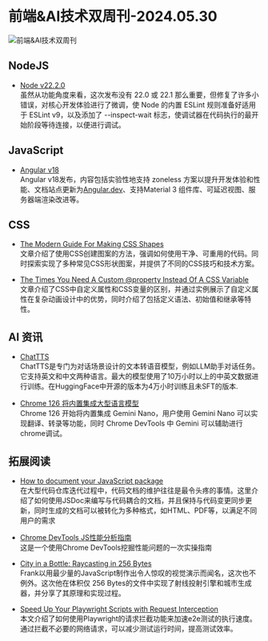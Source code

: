# 前端&AI技术双周刊-2024.05.30

![前端&AI技术双周刊](https://gips2.baidu.com/it/u=2040450957,1189384706&fm=3028&app=3028&f=PNG&fmt=auto&q=100&size=f900_383)

## NodeJS
- [Node v22.2.0](https://nodejs.org/en/blog/release/v22.2.0)
<br>虽然从功能角度来看，这次发布没有 22.0 或 22.1 那么重要，但修复了许多小错误，对核心开发体验进行了微调，使 Node 的内置 ESLint 规则准备好适用于 ESLint v9，以及添加了 --inspect-wait 标志，使调试器在代码执行的最开始阶段等待连接，以便进行调试。

## JavaScript
- [Angular v18](https://blog.angular.dev/angular-v18-is-now-available-e79d5ac0affe)
<br>Angular v18发布，内容包括实验性地支持 zoneless 方案以提升开发体验和性能、文档站点更新为[Angular.dev](https://angular.dev/)、支持Material 3 组件库、可延迟视图、服务器端渲染改进等。

## CSS
- [The Modern Guide For Making CSS Shapes](https://www.smashingmagazine.com/2024/05/modern-guide-making-css-shapes/?utm_source=CSS-Weekly&utm_campaign=Issue-587&utm_medium=web)
<br>文章介绍了使用CSS创建图案的方法，强调如何使用干净、可重用的代码。同时探索实现了多种常见CSS形状图案，并提供了不同的CSS技巧和技术方案。

- [The Times You Need A Custom @property Instead Of A CSS Variable](https://www.smashingmagazine.com/2024/05/times-need-custom-property-instead-css-variable/?utm_source=CSS-Weekly&utm_campaign=Issue-587&utm_medium=web)
<br>文章介绍了CSS中自定义属性和CSS变量的区别，并通过实例展示了自定义属性在复杂动画设计中的优势，同时介绍了包括定义语法、初始值和继承等特性。

## AI 资讯
- [ChatTTS](https://github.com/2noise/ChatTTS)
<br>ChatTTS是专门为对话场景设计的文本转语音模型，例如LLM助手对话任务。它支持英文和中文两种语言。最大的模型使用了10万小时以上的中英文数据进行训练。在HuggingFace中开源的版本为4万小时训练且未SFT的版本.

- [Chrome 126 将内置集成大型语言模型](https://developer.chrome.com/docs/ai/built-in?hl=zh-cn)
<br>Chrome 126 开始将内置集成 Gemini Nano，用户使用 Gemini Nano 可以实现翻译、转录等功能，同时 Chrome DevTools 中 Gemini 可以辅助进行chrome调试。

## 拓展阅读
- [How to document your JavaScript package](https://deno.com/blog/document-javascript-package)
<br>在大型代码仓库迭代过程中，代码文档的维护往往是最令头疼的事情。这里介绍了如何使用JSDoc来编写与代码耦合的文档，并且保持与代码变更同步更新，同时生成的文档可以被转化为多种格式，如HTML、PDF等，以满足不同用户的需求

- [Chrome DevTools JS性能分析指南](https://blog.jiayihu.net/comprenhensive-guide-chrome-performance/)
<br>这是一个使用Chrome DevTools挖掘性能问题的一次实操指南

- [City in a Bottle: Raycasting in 256 Bytes](https://frankforce.com/city-in-a-bottle-a-256-byte-raycasting-system/)
<br>Frank以用最少量的JavaScript制作出令人惊叹的视觉演示而闻名，这次也不例外。这次他在体积仅 256 Bytes的文件中实现了射线投射引擎和城市生成器，并分享了其原理和实现过程。

- [Speed Up Your Playwright Scripts with Request Interception](https://www.checklyhq.com/blog/speed-up-playwright-scripts-request-interception/)
<br>本文介绍了如何使用Playwright的请求拦截功能来加速e2e测试的执行速度。通过拦截不必要的网络请求，可以减少测试运行时间，提高测试效率。
